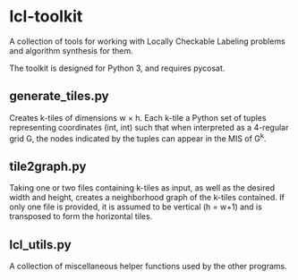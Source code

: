 # lcl-toolkit
A collection of tools for working with Locally Checkable Labeling problems and algorithm synthesis for them.

The toolkit is designed for Python 3, and requires pycosat.

## generate_tiles.py
Creates k-tiles of dimensions w × h. Each k-tile a Python set of tuples representing coordinates (int, int) such that when interpreted as a 4-regular grid G, the nodes indicated by the tuples can appear in the MIS of G<sup>k</sup>.

## tile2graph.py
Taking one or two files containing k-tiles as input, as well as the desired width and height, creates a neighborhood graph of the k-tiles contained. If only one file is provided, it is assumed to be vertical (h = w+1) and is transposed to form the horizontal tiles.

## lcl_utils.py
A collection of miscellaneous helper functions used by the other programs.
